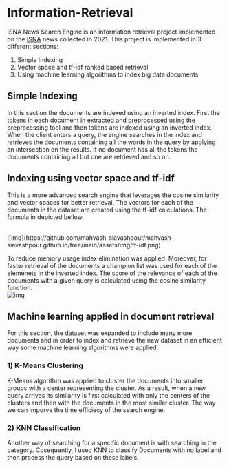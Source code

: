# Information-Retrieval
ISNA News Search Engine is an information retrieval project implemented on the [ISNA](https://www.isna.ir/) news collected in 2021. This project is implemented in 3 different sections:
1. Simple Indexing
2. Vector space and tf-idf ranked based retrieval
3. Using machine learning algorithms to index big data documents

## Simple Indexing
In this section the documents are indexed using an inverted index. First the tokens in each document in extracted and preprocessed using the preprocessing tool and then tokens are indexed using an inverted index. When the client enters a query, the engine searches in the index and retrieves the documents containing all the words in the query by applying an intersection on the results. If no document has all the tokens the documents containing all but one are retrieved and so on.

## Indexing using vector space and tf-idf
This is a more advanced search engine that leverages the cosine similarity and vector spaces for better retrieval. The vectors for each of the documents in the dataset are created using the tf-idf calculations. The formula in depicted bellow.

<br>
![img](https://github.com/mahvash-siavashpour/mahvash-siavashpour.github.io/tree/main/assets/img/tf-idf.png)
<br>

To reduce memory usage index elimination was applied. Moreover, for faster retrieval of the documents a champion list was used for each of the elemenets in the inverted index. The score of the relevance of each of the documents with a given query is calculated using the cosine similarity function.
<br>
![img](https://github.com/mahvash-siavashpour/mahvash-siavashpour.github.io/tree/main/assets/img/cosine.png)
<br>

## Machine learning applied in document retrieval
For this section, the dataset was expanded to include many more documents and in order to index and retrieve the new dataset in an efficient way some machine learning algorithms were applied.
 
### 1) K-Means Clustering
 K-Means algorithm was applied to cluster the documents into smaller groups with a center representing the cluster. As a result, when a new query arrives its similarity is first calculated with only the centers of the clusters and then with the documents in the most similar cluster. The way we can imporve the time efficiecy of the search engine.
 
### 2) KNN Classification
Another way of searching for a specific document is with searching in the category. Cosequently, I used KNN to classify Documents with no label and then process the query based on these labels.
